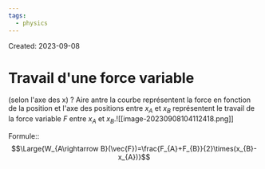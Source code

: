 ```yaml
---
tags:
  - physics
---
```

Created: 2023-09-08

# Travail d'une force variable
(selon l'axe des x)
?
Aire antre la courbe représentent la force en fonction de la position et l'axe des positions entre $x_{A}$ et $x_{B}$ représentent le travail de la force variable $F$ entre $x_{A}$ et $x_{B}$.![[image-20230908104112418.png]]
<!--SR:!2023-09-24,2,150-->

Formule::$$\Large{W_{A\rightarrow B}(\vec{F})=\frac{F_{A}+F_{B}}{2}\times(x_{B}-x_{A})}$$
<!--SR:!2023-09-24,10,250-->